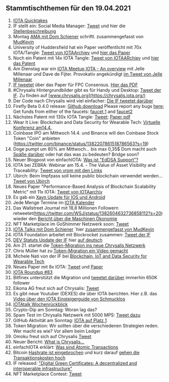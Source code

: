 ## Stammtischthemen für den 19.04.2021

1. [IOTA Quicktakes](https://www.youtube.com/watch?v=uAjreHuMa_Q)
2. IF stellt ein: Social Media Manager: [Tweet](https://twitter.com/iota/status/1381864791870992386?s=20) und hier die [Stellenbeschreibung](https://iota.bamboohr.com/jobs/view.php?id=133&source=bamboohr)
3. Montag [AMA mit Dom Schiener](https://www.youtube.com/watch?v=s3pykrpmEy8) schriftl. zusammengefasst von [MudKevin](https://twitter.com/MudKevin/status/1381742670725312515?s=20)
4. University of Huddersfield hat ein Paper veröffentlicht mit 70x IOTA/Tangle: [Tweet von IOTAArchiev](https://twitter.com/_iotaarchive/status/1381553933089394688?s=20) und [hier das Paper](https://pure.hud.ac.uk/ws/portalfiles/portal/19558445/Enabling_Distributed_Intelligence_in_the_Internet_of_Things_with_IOTA_and_Mobile_Agents.pdf)
5. Noch ein Patent mit 14x IOTA Tangle: [Tweet von IOTAARchiev](https://twitter.com/_iotaarchive/status/1381855419639992320?s=20) und [hier das Patent](https://worldwide.espacenet.com/patent/search?q=pn%3DJP2021034882A)
6. Am Dienstag war ein [IOTA Meetup IOTA - An overview](https://youtu.be/jQ0vcx0q030?t=720) mit Jelle Millenaar und Dave de Fijter. Provokativ angekündigt [im Tweet von Jelle Millenaar](https://twitter.com/JelleFm/status/1381995312399679494?s=20)
7. [IF tweetet](https://twitter.com/iota/status/1381927313575673858?s=20) über das Paper für FPC Consensus. [Hier das PDF](https://arxiv.org/pdf/2104.05313.pdf)
8. #Chrysalis Hintergrundbilder gibt es für Handy und Desktop: [Tweet der IF](https://twitter.com/iota/status/1381977793970458641?s=20). Zu finden auf [www.chrysalis.org](https://chrysalis.iota.org/)
9. Der Code nach Chrysalis wird viel einfacher: [Die IF tweetet darüber](https://twitter.com/iota/status/1382009446126215170?s=20)
10. Firefly Beta 0.4.0 release: [Github download](https://github.com/iotaledger/firefly/releases/tag/desktop-0.4.0) Please report any bugs [here](https://github.com/iotaledger/firefly/issues); Get funds from either of the faucets: [faucet 1](https://faucet.testnet.chrysalis2.com/) and [faucet2](https://faucet.tanglekit.de/)
11. Nächstes Patent mit 130x IOTA Tangle: [Tweet](https://twitter.com/_iotaarchive/status/1382224350758207488?s=20); [Paper pdf](http://kamyarmehran.eecs.qmul.ac.uk/wp-content/uploads/sites/47/2021/02/Dissertation-Paper_Johnny.pdf)
12. Wear It Live: Blockchain and Data Security for Wearable Tech: [Virtuelle Konferenz am14.4.](https://hopin.com/events/wear-it-live-blockchain-and-data-security-for-wearable-tech)
13. Coinbase IPO am Mittwoch 14.4. und Binance will den Coinbase Stock Token "Coin" anbieten (https://twitter.com/binance/status/1382207861518786563?s=19)
14. Doge pumpt um 80% am Mittwoch... bis max 0,35$  Dom macht auch [Späße darüber](https://twitter.com/DomSchiener/status/1383086168238125056?s=20) oder hat das was zu bedeuten? Bridge soon?
15. Neuer Blogpost von einfachIOTA: [Was ist "EdDSA Support"?](https://www.einfachiota.de/blog/2021-04-14_edsa/)
16. IOTA bei ZEBRA: Webinar am 15.4. - The Value of Asset Visibility and Traceability: [Tweet von vrom mit den Links](https://twitter.com/Vrom14286662/status/1382402816434712578?s=20)
17. Ubirch: Beim Impfpass soll keine public blockchain verwendet werden... [Tweet von Ubirch](https://twitter.com/Ubirch_Trust/status/1382593032046919681?s=20)
18. Neues Paper "Performance-Based Analysis of Blockchain Scalability Metric" mit 11x IOTA: [Tweet von IOTAarchiv](https://twitter.com/_iotaarchive/status/1382592778312486915?s=20) 
19. Es gab ein [Xayn Update für IOS und Android](https://www.xayn.com/download-xayn)
20. Jede Menge Termine im [IOTA Kalender](https://kalender.digital/e89078088266c4429634)
21. Das Wallstreet Journal mit 18,8 Millionen Followern retweetet(https://twitter.com/WSJ/status/1382604632736858112?s=20) wieder den [Bericht über die Maschinen Ökonomie](https://www.wsj.com/articles/machines-that-shop-for-themselves-promise-to-save-time-and-money-11617807664?mod=e2tw)
22. NFT Marketplace im GoShimmer Netzwerk soon: [Tweet](https://twitter.com/NFTIOTA/status/1383023948493942790?s=20)
23. [IOTA Talks mit Dom Schiener](https://www.youtube.com/watch?v=xq1bkGAWXoU) ´hier [zusammengefasst von MudKevin](https://twitter.com/MudKevin/status/1382755485737127936?s=20)
24. IOTA Foundation arbeitet mit Blockrocket zusammen: [Tweet der IF](https://twitter.com/iota/status/1382648344326078466?s=20)
25. [DEV Statuts Update der IF](https://blog.iota.org/dev-status-update-april-2021/) hier [auf deutsch](https://iota-kurs.de/dev-status-update-april-2021/)
26. Am 21. startet die [Token-Migration ins neue Chrysalis Netzwerk](https://blog.iota.org/firefly-token-migration/)
27. Chris Müller hat zu [Token-Migration ein Video gemacht](https://www.youtube.com/watch?v=Uf-tXp5XYZs)
28. Michele Nati von der IF bei [Blockchain, IoT and Data Security for Wearable Tech](https://www.youtube.com/watch?v=fbpK9IotcLI)
29. Neues Paper mit 8x IOTA: [Tweet](https://twitter.com/DocumentingIota/status/1382913518970810368?s=20) und [Paper](https://arxiv.org/pdf/2104.05583.pdf)
30. [IOTA Roundup #83](https://www.youtube.com/watch?v=b5o29PlgEHI)
31. Bitfinex unterstützt die Migration und [tweetet darüber](https://twitter.com/bitfinex/status/1383338797849452550?s=19) immerhin 650K follower
32. Eikona AG freut sich auf Chrysalis: [Tweet](https://twitter.com/AgEikona/status/1383042527058608129?s=20)
33. Es gibt neue Youtuber (DEXES) die über IOTA berichten. Hier z.B. das [Video über den IOTA Einsteigerguide von Schmucklos](https://t.co/Ja5Q1Mnr27?amp=1)
34. [IOTAtalk Wochenrückblick](https://www.iota-talk.com/index.php?article/84-wochenr%C3%BCckblick-vom-11-bis-17-april-2021/)
35. Crypto-Dip am Sonntag: Woran lag das?
36. Spam Test im Chrysalis Netzwerk mit 5000 MPS: [Tweet dazu](https://twitter.com/SebaKremer/status/1383825480860672010?s=20)
37. GitHub Aktivität am Sonntag: [IOTA auf Platz 1](https://twitter.com/ProofofGitHub/status/1383812573464711190?s=20)
38. Token Migration: Wir sollten über die verschiedenen Strategien reden. Wer macht es wie? Vor allem beim Ledger
39. Omoku freut sich auf Chrysalis [Tweet](https://twitter.com/omoku_io/status/1383858700264247310?s=19)
40. Neuer Bericht: [What is Chrysalis...](https://medium.com/nerd-for-tech/what-is-chrysalis-everything-you-need-to-know-about-iotas-biggest-update-d75bbad20670)
41. einfachIOTA erklärt: [Was sind Atomic Transactions](https://www.einfachiota.de/blog/2021-04-18_transactions/)
42. Bitcoin [Hashrate ist eingebrochen](https://bitinfocharts.com/comparison/bitcoin-hashrate.html#3m) und kurz darauf [gehen die Transaktionskosten hoch](https://bitinfocharts.com/de/comparison/bitcoin-transactionfees.html#3m)
43. IF released: ["Digital Green Certificates: A decentralized and interoperable infrastructure"](https://blog.iota.org/digital-green-certificates-a-decentralized-and-interoperable-infrastructure/) 
44. NFT Marketplace Contest: [Tweet](https://twitter.com/NFTIOTA/status/1384115731906785290?s=20)

